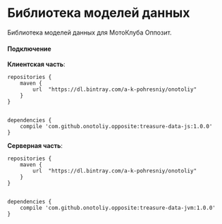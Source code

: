 # Библиотека моделей данных

Библиотека моделей данных для МотоКлуба Оппозит.

#### Подключение

**Клиентская часть**:
```
repositories {
    maven {
        url  "https://dl.bintray.com/a-k-pohresniy/onotoliy"
    }
}


dependencies {
    compile 'com.github.onotoliy.opposite:treasure-data-js:1.0.0'
}
```

**Серверная часть**:
```
repositories {
    maven {
        url  "https://dl.bintray.com/a-k-pohresniy/onotoliy"
    }
}


dependencies {
    compile 'com.github.onotoliy.opposite:treasure-data-jvm:1.0.0'
}
```